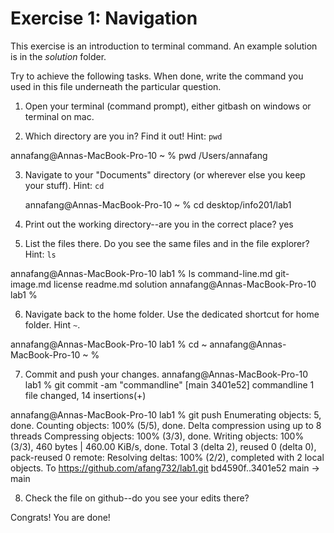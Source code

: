# Exercise 1: Navigation

This exercise is an introduction to terminal command.
An example solution is in the _solution_ folder.

Try to achieve the following tasks.  When done, write the command you
used in this file underneath the particular question.

1. Open your terminal (command prompt), either gitbash on windows or
   terminal on mac.
   
2. Which directory are you in?  Find it out!  Hint: `pwd`

annafang@Annas-MacBook-Pro-10 ~ % pwd
/Users/annafang

3. Navigate to your "Documents" directory (or wherever else you keep
   your stuff).  Hint: `cd`
   
   annafang@Annas-MacBook-Pro-10 ~ % cd desktop/info201/lab1
   
4. Print out the working directory--are you in the correct place?
yes

5. List the files there.  Do you see the same files and in the file
   explorer?  Hint: `ls`
   
annafang@Annas-MacBook-Pro-10 lab1 % ls
command-line.md	git-image.md	license		readme.md	solution
annafang@Annas-MacBook-Pro-10 lab1 % 

6. Navigate back to the home folder.  Use the dedicated shortcut for
   home folder.  Hint `~`.
   
annafang@Annas-MacBook-Pro-10 lab1 % cd ~
annafang@Annas-MacBook-Pro-10 ~ % 

7. Commit and push your changes.
annafang@Annas-MacBook-Pro-10 lab1 % git commit -am "commandline"
[main 3401e52] commandline
 1 file changed, 14 insertions(+)
 
 annafang@Annas-MacBook-Pro-10 lab1 % git push
Enumerating objects: 5, done.
Counting objects: 100% (5/5), done.
Delta compression using up to 8 threads
Compressing objects: 100% (3/3), done.
Writing objects: 100% (3/3), 460 bytes | 460.00 KiB/s, done.
Total 3 (delta 2), reused 0 (delta 0), pack-reused 0
remote: Resolving deltas: 100% (2/2), completed with 2 local objects.
To https://github.com/afang732/lab1.git
   bd4590f..3401e52  main -> main

8. Check the file on github--do you see your edits there?

Congrats!  You are done!
